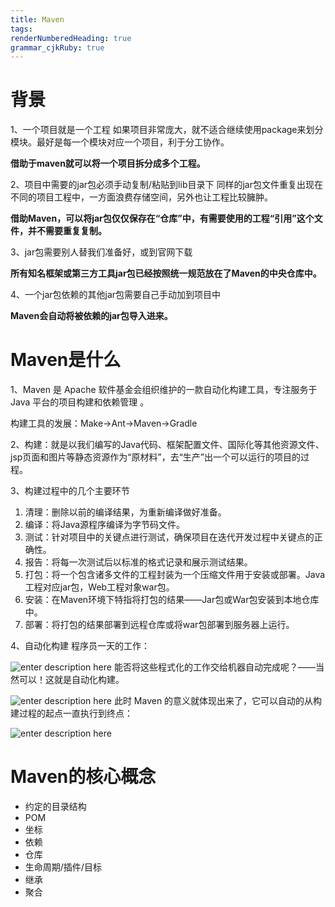 ```yaml
---
title: Maven
tags: 
renderNumberedHeading: true
grammar_cjkRuby: true
---
```


# 背景
1、一个项目就是一个工程
如果项目非常庞大，就不适合继续使用package来划分模块。最好是每一个模块对应一个项目，利于分工协作。

**借助于maven就可以将一个项目拆分成多个工程。**

2、项目中需要的jar包必须手动复制/粘贴到lib目录下
同样的jar包文件重复出现在不同的项目工程中，一方面浪费存储空间，另外也让工程比较臃肿。

**借助Maven，可以将jar包仅仅保存在“仓库”中，有需要使用的工程“引用”这个文件，并不需要重复复制。**

3、jar包需要别人替我们准备好，或到官网下载

**所有知名框架或第三方工具jar包已经按照统一规范放在了Maven的中央仓库中。**

4、一个jar包依赖的其他jar包需要自己手动加到项目中

**Maven会自动将被依赖的jar包导入进来。**

# Maven是什么
1、Maven 是 Apache 软件基金会组织维护的一款自动化构建工具，专注服务于 Java 平台的项目构建和依赖管理 。

构建工具的发展：Make→Ant→Maven→Gradle

2、构建：就是以我们编写的Java代码、框架配置文件、国际化等其他资源文件、jsp页面和图片等静态资源作为“原材料”，去“生产”出一个可以运行的项目的过程。

3、构建过程中的几个主要环节

 1. 清理：删除以前的编译结果，为重新编译做好准备。
 2. 编译：将Java源程序编译为字节码文件。
 3. 测试：针对项目中的关键点进行测试，确保项目在迭代开发过程中关键点的正确性。
 4. 报告：将每一次测试后以标准的格式记录和展示测试结果。
 5. 打包：将一个包含诸多文件的工程封装为一个压缩文件用于安装或部署。Java工程对应jar包，Web工程对象war包。
 6. 安装：在Maven环境下特指将打包的结果——Jar包或War包安装到本地仓库中。
 7. 部署：将打包的结果部署到远程仓库或将war包部署到服务器上运行。
 
 4、自动化构建
 程序员一天的工作：
 
 ![enter description here](./images/20170728203846138.png)
 能否将这些程式化的工作交给机器自动完成呢？——当然可以！这就是自动化构建。
 
 ![enter description here](./images/20170728203927253.png)
 此时 Maven 的意义就体现出来了，它可以自动的从构建过程的起点一直执行到终点：
 
 ![enter description here](./images/20170728203953999.png)

# Maven的核心概念

 - 约定的目录结构
 - POM
 - 坐标
 - 依赖
 - 仓库
 - 生命周期/插件/目标
 - 继承
 - 聚合